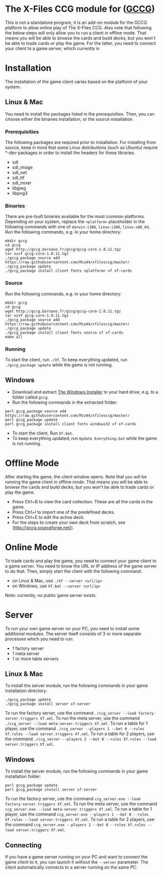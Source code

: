 # The X-Files CCG module for ([GCCG](http://gccg.sourceforge.net/))

This is not a standalone program, it is an add-on module for the GCCG platform to allow online play of The X-Files CCG.
Also note that following the below steps will only allow you to run a client in offline mode.
That means you will be able to browse the cards and build decks, but you won't be able to trade cards or play the game.
For the latter, you need to connect your client to a game server, which currently is 

# Installation

The installation of the game client varies based on the platform of your system.

## Linux & Mac

You need to install the packages listed in the prerequisities. 
Then, you can choose either the binaries installation, or the source installation.

### Prerequisities

The following packages are required prior to installation. 
For installing from source, keep in mind that some Linux distributions (such as Ubuntu) require *-dev packages in order to install the headers for these libraries.

* sdl
* sdl_image
* sdl_net
* sdl_ttf
* sdl_mixer
* libjpeg
* libpng3

### Binaries

There are pre-built binaries available for the most common platforms.
Depending on your system, replace the `<platform>` placeholder in the following commands with one of `darwin-i386`, `linux-i386`, `linux-x86_64`.
Run the following commands, e.g. in your home directory:
```
mkdir gccg
cd gccg
wget http://gccg.bornano.fr/gccg/gccg-core-1.0.11.tgz
tar xzvf gccg-core-1.0.11.tgz
./gccg_package source add https://raw.githubusercontent.com/Mio44/xfilesccg/master/
./gccg_package update
./gccg_package install client fonts <platform> xf xf-cards
```

### Source

Run the following commands, e.g. in your home directory:
```
mkdir gccg
cd gccg
wget http://gccg.bornano.fr/gccg/gccg-core-1.0.11.tgz
tar xzvf gccg-core-1.0.11.tgz
./gccg_package source add https://raw.githubusercontent.com/Mio44/xfilesccg/master/
./gccg_package update
./gccg_package install client fonts source xf xf-cards
make all
```

### Running

To start the client, run `./Xf`.
To keep everything updated, run `./gccg_package update` while the game is not running.

## Windows

* Download and extract [The Windows Installer](http://gccg.sourceforge.net/downloads/gccg_install.zip) to your hard drive, e.g. to a folder called `gccg`.
* Run the following commands in the extracted folder:
```
perl gccg_package source add https://raw.githubusercontent.com/Mio44/xfilesccg/master/
perl gccg_package update
perl gccg_package install client fonts windows32 xf xf-cards
```
* To start the client, Run `Xf.bat`.
* To keep everything updated, run `Update Everything.bat` while the game is not running.

# Offline Mode

After starting the game, the client window opens. Note that you will be running the game client in offline mode.
That means you will be able to browse the cards and build decks, but you won't be able to trade cards or play the game.

* Press Ctrl+B to view the card collection. These are all the cards in the game.
* Press Ctrl+I to import one of the predefined decks.
* Press Ctrl+E to edit the active deck.
* For the steps to create your own deck from scratch, see (http://gccg.sourceforge.net/).

# Online Mode

To trade cards and play the game, you need to connect your game client to a game server.
You need to know the URL or IP address of the game server to do that.
Then, simply start the client with the following command:

* on Linux & Mac, use `./Xf --server <url/ip>`
* on Windows, use `Xf.bat --server <url/ip>`

Note: currently, no public game server exists.

# Server

To run your own game server on your PC, you need to install some additional modules. 
The server itself consists of 3 or more separate processes which you need to run:

* 1 factory server
* 1 meta server
* 1 or more table servers

## Linux & Mac

To install the server module, run the following commands in your game installation directory:

```
./gccg_package update
./gccg_package install server xf-server
```
To run the factory server, use the command `./ccg_server --load factory-server.triggers Xf.xml`.
To run the meta server, use the command `./ccg_server --load meta-server.triggers Xf.xml`.
To run a table for 1 player, use the command `./ccg_server --players 1 --bet 0 --rules Xf.rules --load server.triggers Xf.xml`.
To run a table for 2 players, use the command `./ccg_server --players 2 --bet 0 --rules Xf.rules --load server.triggers Xf.xml`.

## Windows

To install the server module, run the following commands in your game installation folder:

```
perl gccg_package update
perl gccg_package install server xf-server
```
To run the factory server, use the command `ccg_server.exe --load factory-server.triggers Xf.xml`.
To run the meta server, use the command `ccg_server.exe --load meta-server.triggers Xf.xml`.
To run a table for 1 player, use the command `ccg_server.exe --players 1 --bet 0 --rules Xf.rules --load server.triggers Xf.xml`.
To run a table for 2 players, use the command `ccg_server.exe --players 2 --bet 0 --rules Xf.rules --load server.triggers Xf.xml`.

## Connecting

If you have a game server running on your PC and want to connect the game client to it, you can launch it without the `--server` parameter.
The client automatically connects to a server running on the same PC.